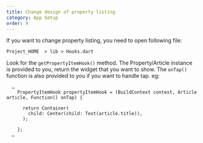 ```yaml
---
title: Change design of property listing
category: App Setup
order: 9
---
```


If you want to change property listing, you need to open following file:

`Project_HOME  > lib > Hooks.dart`

Look for the `getPropertyItemHook()` method. The Property/Article instance is provided to you, return the widget that you want to show. The `onTap()` function is also provided to you if you want to handle tap. eg: 
```
  …
    PropertyItemHook propertyItemHook = (BuildContext context, Article article, Function() onTap) {

      return Container(
        child: Center(child: Text(article.title)),
      );

    };
  …

```

